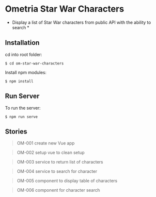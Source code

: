 # Ometria Star War Characters
* Display a list of Star War characters from public API with the ability to search *

## Installation

cd into root folder:

```
$ cd om-star-war-characters
```

Install npm modules:


```
$ npm install
```

## Run Server

To run the server:

```
$ npm run serve
```

## Stories

> OM-001 create new Vue app

> OM-002 setup vue to clean setup

> OM-003 service to return list of characters

> OM-004 service to search for character

> OM-005 component to display table of characters

> OM-006 component for character search
